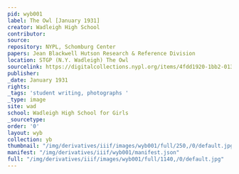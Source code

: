 ```yaml
---
pid: wyb001
label: The Owl [January 1931]
creator: Wadleigh High School
contributor:
source:
repository: NYPL, Schomburg Center
papers: Jean Blackwell Hutson Research & Reference Division
location: STGP (N.Y. Wadleigh) The Owl
sourcelink: https://digitalcollections.nypl.org/items/4fdd1920-1bb2-0134-2ee8-00505686a51c
publisher:
_date: January 1931
rights:
_tags: 'student writing, photographs '
_type: image
site: wad
school: Wadleigh High School for Girls
_sourcetype:
order: '0'
layout: wyb
collection: yb
thumbnail: "/img/derivatives/iiif/images/wyb001/full/250,/0/default.jpg"
manifest: "/img/derivatives/iiif/wyb001/manifest.json"
full: "/img/derivatives/iiif/images/wyb001/full/1140,/0/default.jpg"
---
```

